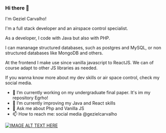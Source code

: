 ### Hi there 👋

I'm Geziel Carvalho!

I'm a full stack developer and an airspace control specialist.

As a developer, I code with Java but also with PHP.

I can mananage structured databases, such as postgres and MySQL, or non structured databases like MongoDB and others.

At the frontend I make use since vanilla javascript to ReactJS. We can of course adapt to other JS libraries as needed.

If you wanna know more about my dev skills or air space control, check my social media.

- 🔭 I’m currently working on my undergraduate final paper. It's im my repository Egrho!
- 🌱 I’m currently improving my Java and React skills
- 💬 Ask me about Php and Vanilla JS
- 📫 How to reach me: social media @gezielcarvalho

[![IMAGE ALT TEXT HERE](https://img.youtube.com/vi/qg607zP1V0I/0.jpg)](https://www.youtube.com/watch?v=qg607zP1V0I)

<!--
**gezielcarvalho/gezielcarvalho** is a ✨ _special_ ✨ repository because its `README.md` (this file) appears on your GitHub profile.

Here are some ideas to get you started:

- 🔭 I’m currently working on ...
- 🌱 I’m currently learning ...
- 👯 I’m looking to collaborate on ...
- 🤔 I’m looking for help with ...
- 💬 Ask me about ...
- 📫 How to reach me: ...
- 😄 Pronouns: ...
- ⚡ Fun fact: ...
-->

